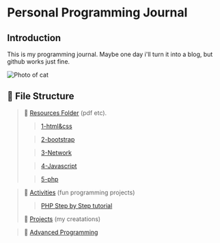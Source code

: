 # Personal Programming Journal

## Introduction

This is my programming journal. Maybe one day i'll turn it into a blog, but github works just fine.

![Photo of cat](https://media.giphy.com/media/LmNwrBhejkK9EFP504/giphy.gif)

## :open_file_folder: File Structure

> :open_file_folder: [Resources Folder](/resources/) (pdf etc).
>
> > [1-html&css](/resources/1-html%26css)
>
> > [2-bootstrap](/resources/2-bootstrap)
>
> > [3-Network](/resources/3-Network)
>
> > [4-Javascript](/resources/4-Javascript)
>
> > [5-php](/resources/5-Php)

> :open_file_folder: [Activities](/activities/) (fun programming projects)
>
> > [PHP Step by Step tutorial](activities/PHP%20-%20Step-by-step%20tutorial/)
>
> :open_file_folder: [Projects](/projects/) (my creatations)

> :open_file_folder: [Advanced Programming](/Advanced-Programming/)
